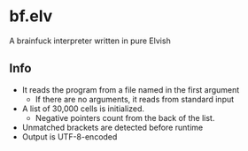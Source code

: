 # bf.elv

A brainfuck interpreter written in pure Elvish

## Info

- It reads the program from a file named in the first argument
	- If there are no arguments, it reads from standard input
- A list of 30,000 cells is initialized.
	- Negative pointers count from the back of the list.
- Unmatched brackets are detected before runtime
- Output is UTF-8-encoded
